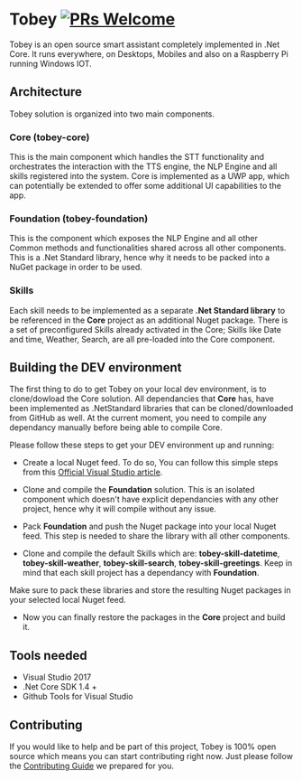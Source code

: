 # Tobey [![PRs Welcome](https://img.shields.io/badge/PRs-welcome-brightgreen.svg?style=flat-square)](http://makeapullrequest.com)

Tobey is an open source smart assistant completely implemented in .Net Core. It runs everywhere, on Desktops, Mobiles and also on a Raspberry Pi running Windows IOT.

## Architecture

Tobey solution is organized into two main components.

### **Core (tobey-core)**
This is the main component which handles the STT functionality and orchestrates the interaction with the TTS engine, the NLP Engine and all skills registered into the system. Core is implemented as a UWP app, which can potentially be extended to offer some additional UI capabilities to the app.

### **Foundation (tobey-foundation)**
This is the component which exposes the NLP Engine and all other Common methods and functionalities shared across all other components. This is a .Net Standard library, hence why it needs to be packed into a NuGet package in order to be used.

### Skills
Each skill needs to be implemented as a separate **.Net Standard library** to be referenced in the **Core** project as an additional Nuget package.
There is a set of preconfigured Skills already activated in the Core; Skills like Date and time, Weather, Search, are all pre-loaded into the Core component.

## Building the DEV environment

The first thing to do to get Tobey on your local dev environment, is to clone/dowload the Core solution.
All dependancies that **Core** has, have been implemented as .NetStandard libraries that can be cloned/downloaded from GitHub as well.
At the current moment, you need to compile any dependancy manually before being able to compile Core.

Please follow these steps to get your DEV environment up and running:

- Create a local Nuget feed. To do so, You can follow this simple steps from this [Official Visual Studio article](https://docs.microsoft.com/en-us/nuget/hosting-packages/local-feeds).

- Clone and compile the **Foundation** solution. This is an isolated component which doesn't have explicit dependancies with any other project, hence why it will compile without any issue.

- Pack **Foundation** and push the Nuget package into your local Nuget feed. This step is needed to share the library with all other components.

- Clone and compile the default Skills which are: **tobey-skill-datetime**, **tobey-skill-weather**, **tobey-skill-search**, **tobey-skill-greetings**. Keep in mind that each skill project has a dependancy with **Foundation**.

Make sure to pack these libraries and store the resulting Nuget packages in your selected local Nuget feed.
- Now you can finally restore the packages in the **Core** project and build it.

## Tools needed

- Visual Studio 2017
- .Net Core SDK 1.4 +
- Github Tools for Visual Studio

## Contributing

If you would like to help and be part of this project, Tobey is 100% open source which means you can start contributing right now.
Just please follow the [Contributing Guide](/.github/CONTRIBUTING.md) we prepared for you.
